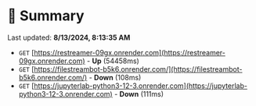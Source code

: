 # 📖 Summary
Last updated: **8/13/2024, 8:13:35 AM**

- `GET` [https://restreamer-09gx.onrender.com](https://restreamer-09gx.onrender.com) - **Up** (54458ms)
- `GET` [https://filestreambot-b5k6.onrender.com/](https://filestreambot-b5k6.onrender.com/) - **Down** (108ms)
- `GET` [https://jupyterlab-python3-12-3.onrender.com](https://jupyterlab-python3-12-3.onrender.com) - **Down** (111ms)
